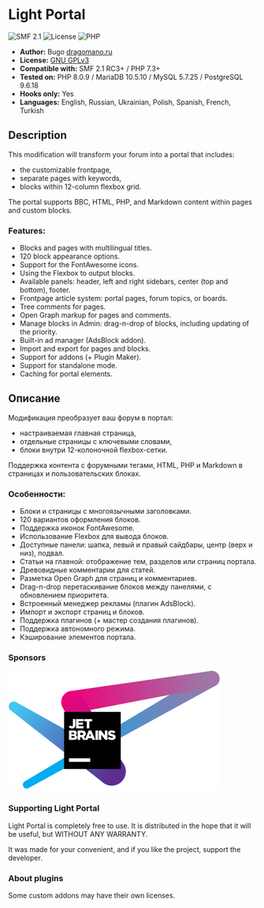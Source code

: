 # Light Portal
![SMF 2.1](https://img.shields.io/badge/SMF-2.1-ed6033.svg?style=flat)
![License](https://img.shields.io/github/license/dragomano/light-portal)
![PHP](https://img.shields.io/badge/PHP-^7.3-blue.svg?style=flat)

* **Author:** Bugo [dragomano.ru](https://dragomano.ru/mods/light-portal)
* **License:** [GNU GPLv3](https://github.com/dragomano/Light-Portal/blob/master/LICENSE)
* **Compatible with:** SMF 2.1 RC3+ / PHP 7.3+
* **Tested on:** PHP 8.0.9 / MariaDB 10.5.10 / MySQL 5.7.25 / PostgreSQL 9.6.18
* **Hooks only:** Yes
* **Languages:** English, Russian, Ukrainian, Polish, Spanish, French, Turkish

## Description
This modification will transform your forum into a portal that includes:
* the customizable frontpage,
* separate pages with keywords,
* blocks within 12-column flexbox grid.

The portal supports BBC, HTML, PHP, and Markdown content within pages and custom blocks.

### Features:
* Blocks and pages with multilingual titles.
* 120 block appearance options.
* Support for the FontAwesome icons.
* Using the Flexbox to output blocks.
* Available panels: header, left and right sidebars, center (top and bottom), footer.
* Frontpage article system: portal pages, forum topics, or boards.
* Tree comments for pages.
* Open Graph markup for pages and comments.
* Manage blocks in Admin: drag-n-drop of blocks, including updating of the priority.
* Built-in ad manager (AdsBlock addon).
* Import and export for pages and blocks.
* Support for addons (+ Plugin Maker).
* Support for standalone mode.
* Caching for portal elements.

## Описание
Модификация преобразует ваш форум в портал:
* настраиваемая главная страница,
* отдельные страницы с ключевыми словами,
* блоки внутри 12-колоночной flexbox-сетки.

Поддержка контента с форумными тегами, HTML, PHP и Markdown в страницах и пользовательских блоках.

### Особенности:
* Блоки и страницы с многоязычными заголовками.
* 120 вариантов оформления блоков.
* Поддержка иконок FontAwesome.
* Использование Flexbox для вывода блоков.
* Доступные панели: шапка, левый и правый сайдбары, центр (верх и низ), подвал.
* Статьи на главной: отображение тем, разделов или страниц портала.
* Древовидные комментарии для статей.
* Разметка Open Graph для страниц и комментариев.
* Drag-n-drop перетаскивание блоков между панелями, с обновлением приоритета.
* Встроенный менеджер рекламы (плагин AdsBlock).
* Импорт и экспорт страниц и блоков.
* Поддержка плагинов (+ мастер создания плагинов).
* Поддержка автономного режима.
* Кэширование элементов портала.

### Sponsors

[![](sponsors/jetbrains.svg)](https://www.jetbrains.com/?from=LightPortal)

### Supporting Light Portal
Light Portal is completely free to use. It is distributed in the hope that it will be useful, but WITHOUT ANY WARRANTY.

It was made for your convenient, and if you like the project, support the developer.

### About plugins
Some custom addons may have their own licenses.
